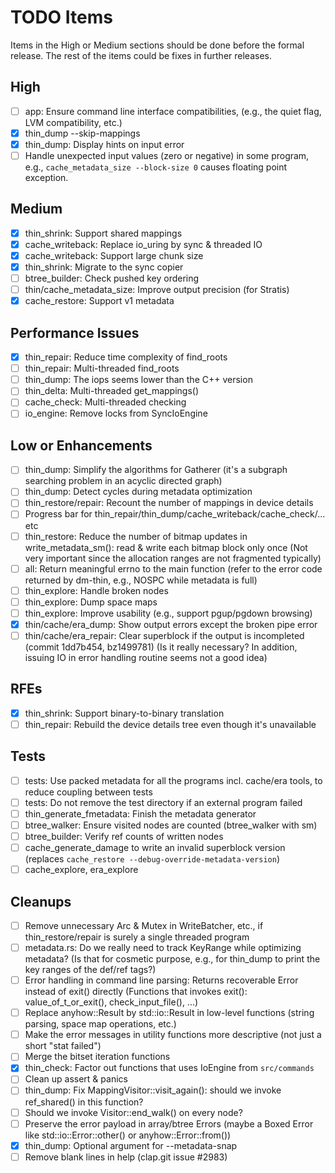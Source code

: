 # TODO Items

Items in the High or Medium sections should be done before the formal release. The rest of the items could be fixes in further releases.

## High

- [ ] app: Ensure command line interface compatibilities,
      (e.g., the quiet flag, LVM compatibility, etc.)
- [x] thin_dump --skip-mappings
- [x] thin_dump: Display hints on input error
- [ ] Handle unexpected input values (zero or negative) in some program,
      e.g., `cache_metadata_size --block-size 0` causes floating point exception.

## Medium

- [x] thin_shrink: Support shared mappings
- [x] cache_writeback: Replace io_uring by sync & threaded IO
- [x] cache_writeback: Support large chunk size
- [x] thin_shrink: Migrate to the sync copier
- [ ] btree_builder: Check pushed key ordering
- [ ] thin/cache_metadata_size: Improve output precision (for Stratis)
- [x] cache_restore: Support v1 metadata

## Performance Issues

- [x] thin_repair: Reduce time complexity of find_roots
- [ ] thin_repair: Multi-threaded find_roots
- [ ] thin_dump: The iops seems lower than the C++ version
- [ ] thin_delta: Multi-threaded get_mappings()
- [ ] cache_check: Multi-threaded checking
- [ ] io_engine: Remove locks from SyncIoEngine

## Low or Enhancements

- [ ] thin_dump: Simplify the algorithms for Gatherer (it's a subgraph searching problem in an acyclic directed graph)
- [ ] thin_dump: Detect cycles during metadata optimization
- [ ] thin_restore/repair: Recount the number of mappings in device details
- [ ] Progress bar for thin_repair/thin_dump/cache_writeback/cache_check/... etc
- [ ] thin_restore: Reduce the number of bitmap updates in write_metadata_sm(): read & write each bitmap block only once
      (Not very important since the allocation ranges are not fragmented typically)
- [ ] all: Return meaningful errno to the main function (refer to the error code returned by dm-thin, e.g., NOSPC while metadata is full)
- [ ] thin_explore: Handle broken nodes
- [ ] thin_explore: Dump space maps
- [ ] thin_explore: Improve usability (e.g., support pgup/pgdown browsing)
- [x] thin/cache/era_dump: Show output errors except the broken pipe error
- [ ] thin/cache/era_repair: Clear superblock if the output is incompleted (commit 1dd7b454, bz1499781)
      (Is it really necessary? In addition, issuing IO in error handling routine seems not a good idea)

## RFEs

- [x] thin_shrink: Support binary-to-binary translation
- [ ] thin_repair: Rebuild the device details tree even though it's unavailable

## Tests

- [ ] tests: Use packed metadata for all the programs incl. cache/era tools, to reduce coupling between tests
- [ ] tests: Do not remove the test directory if an external program failed
- [ ] thin_generate_fmetadata: Finish the metadata generator
- [ ] btree_walker: Ensure visited nodes are counted (btree_walker with sm)
- [ ] btree_builder: Verify ref counts of written nodes
- [ ] cache_generate_damage to write an invalid superblock version (replaces `cache_restore --debug-override-metadata-version`)
- [ ] cache_explore, era_explore

## Cleanups

- [ ] Remove unnecessary Arc & Mutex in WriteBatcher, etc., if thin_restore/repair is surely a single threaded program
- [ ] metadata.rs: Do we really need to track KeyRange while optimizing metadata?
      (Is that for cosmetic purpose, e.g., for thin_dump to print the key ranges of the def/ref tags?)
- [ ] Error handling in command line parsing: Returns recoverable Error instead of exit() directly
      (Functions that invokes exit(): value_of_t_or_exit(), check_input_file(), ...)
- [ ] Replace anyhow::Result by std::io::Result in low-level functions (string parsing, space map operations, etc.)
- [ ] Make the error messages in utility functions more descriptive (not just a short "stat failed")
- [ ] Merge the bitset iteration functions
- [x] thin_check: Factor out functions that uses IoEngine from `src/commands`
- [ ] Clean up assert & panics
- [ ] thin_dump: Fix MappingVisitor::visit_again(): should we invoke ref_shared() in this function?
- [ ] Should we invoke Visitor::end_walk() on every node?
- [ ] Preserve the error payload in array/btree Errors (maybe a Boxed Error like std::io::Error::other() or anyhow::Error::from())
- [x] thin_dump: Optional argument for --metadata-snap
- [ ] Remove blank lines in help (clap.git issue #2983)
